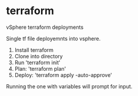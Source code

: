# terraform
vSphere terraform deployments 

Single tf file deployemnts into vsphere. 

1. Install terraform
2. Clone into directory
3. Run 'terraform init'
4. Plan: 'terraform plan'
5. Deploy: 'terraform apply -auto-approve'

Running the one with variables will prompt for input. 
